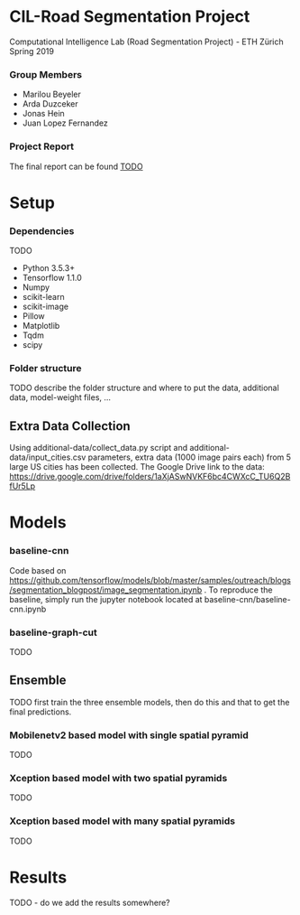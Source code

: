 # CIL-Road Segmentation Project
Computational Intelligence Lab (Road Segmentation Project) - ETH Zürich Spring 2019

### Group Members
* Marilou Beyeler
* Arda Duzceker
* Jonas Hein
* Juan Lopez Fernandez

### Project Report
The final report can be found [TODO](TODO)

# Setup

### Dependencies
TODO

* Python 3.5.3+
* Tensorflow 1.1.0
* Numpy
* scikit-learn
* scikit-image
* Pillow
* Matplotlib
* Tqdm
* scipy

### Folder structure
TODO describe the folder structure and where to put the data, additional data, model-weight files, ...

## Extra Data Collection
Using additional-data/collect_data.py script and additional-data/input_cities.csv parameters, 
extra data (1000 image pairs each) from 5 large US cities has been collected. 
The Google Drive link to the data:
https://drive.google.com/drive/folders/1aXjASwNVKF6bc4CWXcC_TU6Q2BfUr5Lp

# Models

### baseline-cnn
Code based on https://github.com/tensorflow/models/blob/master/samples/outreach/blogs/segmentation_blogpost/image_segmentation.ipynb .
To reproduce the baseline, simply run the jupyter notebook located at baseline-cnn/baseline-cnn.ipynb

### baseline-graph-cut
TODO

## Ensemble
TODO
first train the three ensemble models, then do this and that to get the final predictions.

### Mobilenetv2 based model with single spatial pyramid
TODO

### Xception based model with two spatial pyramids
TODO

### Xception based model with many spatial pyramids
TODO

# Results
TODO - do we add the results somewhere?

